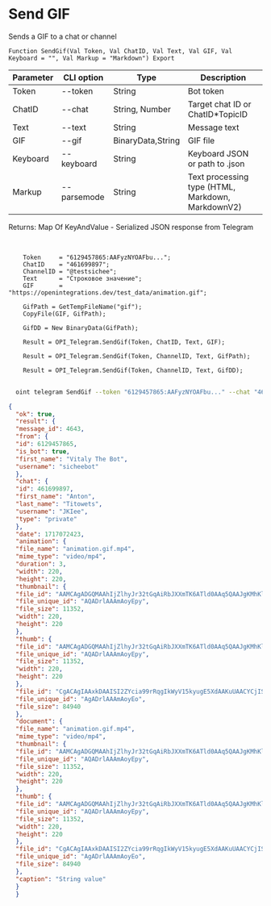 ﻿---
sidebar_position: 6
---

# Send GIF
 Sends a GIF to a chat or channel



`Function SendGif(Val Token, Val ChatID, Val Text, Val GIF, Val Keyboard = "", Val Markup = "Markdown") Export`

  | Parameter | CLI option | Type | Description |
  |-|-|-|-|
  | Token | --token | String | Bot token |
  | ChatID | --chat | String, Number | Target chat ID or ChatID*TopicID |
  | Text | --text | String | Message text |
  | GIF | --gif | BinaryData,String | GIF file |
  | Keyboard | --keyboard | String | Keyboard JSON or path to .json |
  | Markup | --parsemode | String | Text processing type (HTML, Markdown, MarkdownV2) |

  
  Returns:  Map Of KeyAndValue - Serialized JSON response from Telegram

<br/>




```bsl title="Code example"
    Token     = "6129457865:AAFyzNYOAFbu...";
    ChatID    = "461699897";
    ChannelID = "@testsichee";
    Text      = "Строковое значение";
    GIF       = "https://openintegrations.dev/test_data/animation.gif";

    GifPath = GetTempFileName("gif");
    CopyFile(GIF, GifPath);

    GifDD = New BinaryData(GifPath);

    Result = OPI_Telegram.SendGif(Token, ChatID, Text, GIF);

    Result = OPI_Telegram.SendGif(Token, ChannelID, Text, GifPath);

    Result = OPI_Telegram.SendGif(Token, ChannelID, Text, GifDD);
```



```sh title="CLI command example"
    
  oint telegram SendGif --token "6129457865:AAFyzNYOAFbu..." --chat "461699897" --text "String value" --gif "https://openintegrations.dev/test_data/animation.gif" --keyboard %keyboard% --parsemode %parsemode%

```

```json title="Result"
{
  "ok": true,
  "result": {
  "message_id": 4643,
  "from": {
  "id": 6129457865,
  "is_bot": true,
  "first_name": "Vitaly The Bot",
  "username": "sicheebot"
  },
  "chat": {
  "id": 461699897,
  "first_name": "Anton",
  "last_name": "Titowets",
  "username": "JKIee",
  "type": "private"
  },
  "date": 1717072423,
  "animation": {
  "file_name": "animation.gif.mp4",
  "mime_type": "video/mp4",
  "duration": 3,
  "width": 220,
  "height": 220,
  "thumbnail": {
  "file_id": "AAMCAgADGQMAAhIjZlhyJr32tGqAiRbJXXmTK6ATld0AAq5QAAJgKMhKlmRvtTyqyUgBAAdtAAM1BA",
  "file_unique_id": "AQADrlAAAmAoyEpy",
  "file_size": 11352,
  "width": 220,
  "height": 220
  },
  "thumb": {
  "file_id": "AAMCAgADGQMAAhIjZlhyJr32tGqAiRbJXXmTK6ATld0AAq5QAAJgKMhKlmRvtTyqyUgBAAdtAAM1BA",
  "file_unique_id": "AQADrlAAAmAoyEpy",
  "file_size": 11352,
  "width": 220,
  "height": 220
  },
  "file_id": "CgACAgIAAxkDAAISI2ZYcia99rRqgIkWyV15kyugE5XdAAKuUAACYCjISpZkb7U8qslINQQ",
  "file_unique_id": "AgADrlAAAmAoyEo",
  "file_size": 84940
  },
  "document": {
  "file_name": "animation.gif.mp4",
  "mime_type": "video/mp4",
  "thumbnail": {
  "file_id": "AAMCAgADGQMAAhIjZlhyJr32tGqAiRbJXXmTK6ATld0AAq5QAAJgKMhKlmRvtTyqyUgBAAdtAAM1BA",
  "file_unique_id": "AQADrlAAAmAoyEpy",
  "file_size": 11352,
  "width": 220,
  "height": 220
  },
  "thumb": {
  "file_id": "AAMCAgADGQMAAhIjZlhyJr32tGqAiRbJXXmTK6ATld0AAq5QAAJgKMhKlmRvtTyqyUgBAAdtAAM1BA",
  "file_unique_id": "AQADrlAAAmAoyEpy",
  "file_size": 11352,
  "width": 220,
  "height": 220
  },
  "file_id": "CgACAgIAAxkDAAISI2ZYcia99rRqgIkWyV15kyugE5XdAAKuUAACYCjISpZkb7U8qslINQQ",
  "file_unique_id": "AgADrlAAAmAoyEo",
  "file_size": 84940
  },
  "caption": "String value"
  }
  }
```
